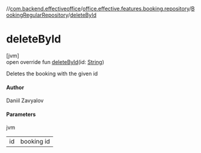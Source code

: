 //[com.backend.effectiveoffice](../../../index.md)/[office.effective.features.booking.repository](../index.md)/[BookingRegularRepository](index.md)/[deleteById](delete-by-id.md)

# deleteById

[jvm]\
open override fun [deleteById](delete-by-id.md)(id: [String](https://kotlinlang.org/api/latest/jvm/stdlib/kotlin/-string/index.html))

Deletes the booking with the given id

#### Author

Daniil Zavyalov

#### Parameters

jvm

| | |
|---|---|
| id | booking id |

